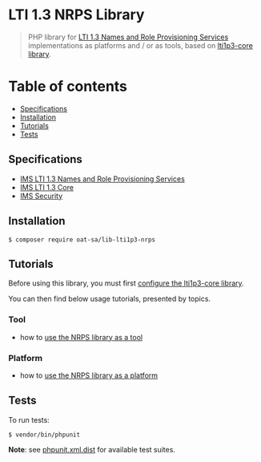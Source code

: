 # LTI 1.3 NRPS Library

> PHP library for [LTI 1.3 Names and Role Provisioning Services](https://www.imsglobal.org/spec/lti-nrps/v2p0) implementations as platforms and / or as tools, based on [lti1p3-core library](https://github.com/oat-sa/lib-lti1p3-core).

# Table of contents

- [Specifications](#specifications)
- [Installation](#installation)
- [Tutorials](#tutorials)
- [Tests](#tests)

## Specifications

- [IMS LTI 1.3 Names and Role Provisioning Services](https://www.imsglobal.org/spec/lti-nrps/v2p0)
- [IMS LTI 1.3 Core](http://www.imsglobal.org/spec/lti/v1p3)
- [IMS Security](https://www.imsglobal.org/spec/security/v1p0)

## Installation

```console
$ composer require oat-sa/lib-lti1p3-nrps
```

## Tutorials

Before using this library, you must first  [configure the lti1p3-core library](https://github.com/oat-sa/lib-lti1p3-core#quick-start).

You can then find below usage tutorials, presented by topics.

### Tool

- how to [use the NRPS library as a tool](doc/tool.md)

### Platform

- how to [use the NRPS library as a platform](doc/platform.md)

## Tests

To run tests:

```console
$ vendor/bin/phpunit
```
**Note**: see [phpunit.xml.dist](phpunit.xml.dist) for available test suites.